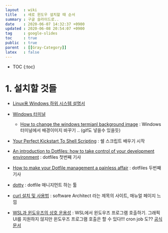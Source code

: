 ```yaml
---
layout  : wiki
title   : 새로 윈도우 설치할 때 순서  
summary : 구글 슬라이드로.. 
date    : 2020-06-07 14:32:37 +0900
updated : 2020-06-08 20:54:07 +0900
tag     : google-slides
toc     : true
public  : true
parent  : [[Gray-Category]] 
latex   : false
---
```

* TOC
{:toc}

# 1. 설치할 것들

* [Linux용 Windows 하위 시스템 설명서](https://docs.microsoft.com/ko-kr/windows/wsl/)
* [Windows 터미널](https://docs.microsoft.com/ko-kr/windows/terminal/)
	* [How to change the windows termianl background image](https://www.thomasmaurer.ch/2019/09/how-to-change-the-windows-terminal-background-image/) : Windows 터미널에서 배경이미지 바꾸기 .. (gif도 넣을수 있을듯)


* [Your Perfect Kickstart To Shell Scripting](https://codeburst.io/your-perfect-kickstart-to-shell-scripting-857b81c0939b) : 쉘 스크립트 배우기 시작
* [An introduction to Dotfiles: how to take control of your development environment](https://medium.com/free-code-camp/dive-into-dotfiles-part-1-e4eb1003cff6) : dotfiles 첫번째 기사
* [How to make your Dotfile management a painless affair](https://www.freecodecamp.org/news/dive-into-dotfiles-part-2-6321b4a73608/) : dotfiles 두번째 기사

* [dotty](https://dotty.cloud/) : dotfile 매니지먼트 하는 툴
* [curl 설치 및 사용법](https://www.lesstif.com/software-architect/curl-http-get-post-rest-api-14745703.html) : software Architect 라는 제목의 사이트, 매뉴얼 페이지 느낌
* [WSL과 윈도우즈의 상호 운용성](https://webdir.tistory.com/545) : WSL에서 윈도우즈 프로그램 호출하기. 그래픽 UI를 지원하지 않지만 윈도우즈 프로그램 호출은 할 수 있다!!! cron job 도??  [공식문서](https://docs.microsoft.com/ko-kr/windows/wsl/interop)



